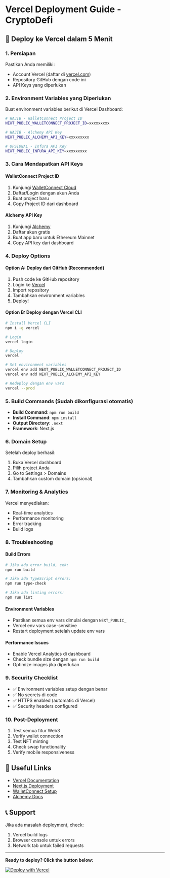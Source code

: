 # Vercel Deployment Guide - CryptoDefi

## 🚀 Deploy ke Vercel dalam 5 Menit

### 1. Persiapan
Pastikan Anda memiliki:
- Account Vercel (daftar di [vercel.com](https://vercel.com))
- Repository GitHub dengan code ini
- API Keys yang diperlukan

### 2. Environment Variables yang Diperlukan

Buat environment variables berikut di Vercel Dashboard:

```bash
# WAJIB - WalletConnect Project ID
NEXT_PUBLIC_WALLETCONNECT_PROJECT_ID=xxxxxxxxx

# WAJIB - Alchemy API Key  
NEXT_PUBLIC_ALCHEMY_API_KEY=xxxxxxxxx

# OPSIONAL - Infura API Key
NEXT_PUBLIC_INFURA_API_KEY=xxxxxxxxx
```

### 3. Cara Mendapatkan API Keys

#### WalletConnect Project ID
1. Kunjungi [WalletConnect Cloud](https://cloud.walletconnect.com)
2. Daftar/Login dengan akun Anda
3. Buat project baru
4. Copy Project ID dari dashboard

#### Alchemy API Key
1. Kunjungi [Alchemy](https://alchemy.com)
2. Daftar akun gratis
3. Buat app baru untuk Ethereum Mainnet
4. Copy API key dari dashboard

### 4. Deploy Options

#### Option A: Deploy dari GitHub (Recommended)
1. Push code ke GitHub repository
2. Login ke [Vercel](https://vercel.com)
3. Import repository
4. Tambahkan environment variables
5. Deploy!

#### Option B: Deploy dengan Vercel CLI
```bash
# Install Vercel CLI
npm i -g vercel

# Login
vercel login

# Deploy
vercel

# Set environment variables
vercel env add NEXT_PUBLIC_WALLETCONNECT_PROJECT_ID
vercel env add NEXT_PUBLIC_ALCHEMY_API_KEY

# Redeploy dengan env vars
vercel --prod
```

### 5. Build Commands (Sudah dikonfigurasi otomatis)
- **Build Command**: `npm run build`
- **Install Command**: `npm install`
- **Output Directory**: `.next`
- **Framework**: Next.js

### 6. Domain Setup
Setelah deploy berhasil:
1. Buka Vercel dashboard
2. Pilih project Anda
3. Go to Settings > Domains
4. Tambahkan custom domain (opsional)

### 7. Monitoring & Analytics
Vercel menyediakan:
- Real-time analytics
- Performance monitoring
- Error tracking
- Build logs

### 8. Troubleshooting

#### Build Errors
```bash
# Jika ada error build, cek:
npm run build

# Jika ada TypeScript errors:
npm run type-check

# Jika ada linting errors:
npm run lint
```

#### Environment Variables
- Pastikan semua env vars dimulai dengan `NEXT_PUBLIC_`
- Vercel env vars case-sensitive
- Restart deployment setelah update env vars

#### Performance Issues
- Enable Vercel Analytics di dashboard
- Check bundle size dengan `npm run build`
- Optimize images jika diperlukan

### 9. Security Checklist
- ✅ Environment variables setup dengan benar
- ✅ No secrets di code
- ✅ HTTPS enabled (automatic di Vercel)
- ✅ Security headers configured

### 10. Post-Deployment
1. Test semua fitur Web3
2. Verify wallet connection
3. Test NFT minting
4. Check swap functionality
5. Verify mobile responsiveness

## 🔗 Useful Links
- [Vercel Documentation](https://vercel.com/docs)
- [Next.js Deployment](https://nextjs.org/docs/deployment)
- [WalletConnect Setup](https://docs.walletconnect.com)
- [Alchemy Docs](https://docs.alchemy.com)

## 📞 Support
Jika ada masalah deployment, check:
1. Vercel build logs
2. Browser console untuk errors
3. Network tab untuk failed requests

---

**Ready to deploy? Click the button below:**

[![Deploy with Vercel](https://vercel.com/button)](https://vercel.com/new/clone?repository-url=https://github.com/YOUR_USERNAME/cryptodefi&env=NEXT_PUBLIC_WALLETCONNECT_PROJECT_ID,NEXT_PUBLIC_ALCHEMY_API_KEY&envDescription=Required%20API%20keys%20for%20Web3%20functionality&envLink=https://github.com/YOUR_USERNAME/cryptodefi/blob/main/VERCEL_DEPLOYMENT.md)
